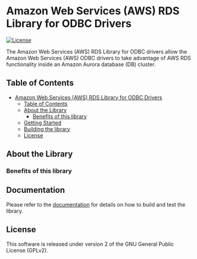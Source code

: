 # Amazon Web Services (AWS) RDS Library for ODBC Drivers

[![License](https://img.shields.io/badge/license-GPLv2-blue)](LICENSE)

The Amazon Web Services (AWS) RDS Library for ODBC drivers allow the Amazon Web Services (AWS) ODBC drivers to take
advantage of AWS RDS functionality inside an Amazon Aurora database (DB) cluster.

## Table of Contents
- [Amazon Web Services (AWS) RDS Library for ODBC Drivers](#amazon-web-services-aws-rds-library-for-odbc-drivers)
  - [Table of Contents](#table-of-contents)
  - [About the Library](#about-the-library)
    - [Benefits of this library](#benefits-of-this-library)
  - [Getting Started](#getting-started)
  - [Building the library](#building-the-library)
  - [License](#license)

## About the Library

### Benefits of this library

## Documentation

Please refer to the [documentation](docs/Documentation.md) for details on how to build and test the library.

## License
This software is released under version 2 of the GNU General Public License (GPLv2).